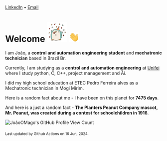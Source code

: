 [LinkedIn](https://www.linkedin.com/in/joão-pedro-gozzoli-b95641301/) &bull;
[Email](joaopedrogozzoli@gmail.com)

# Welcome <img src="happy.gif" height="64px" /> <img src="wave.gif" height="32px" />

I am João, a  **control and automation engineering student** and **mechatronic technician** based in Brazil Br.

Currently, I am studying as a **control and automation engineering** at [Unifei](https://unifei.edu.br) where I study python, C, C++, project management and Ai.

I did my high school education at ETEC Pedro Ferreira alves as a Mechatronic technician in Mogi Mirim.

Here is a random fact about me - I have been on this planet for **7475 days**.

And here is a just a random fact -  **The Planters Peanut Company mascot, Mr. Peanut, was created during a contest for schoolchildren in 1916**.

![JoãoOMago's GitHub Profile View Count](https://komarev.com/ghpvc/?username=JoaoOMago)

<sub>Last updated by Github Actions on 16 Jun, 2024.</sub>
